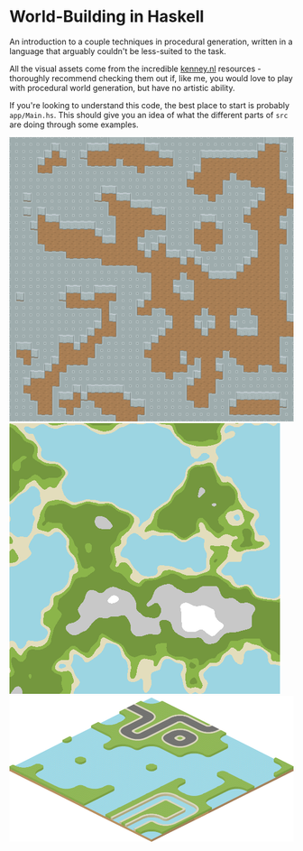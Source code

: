 # World-Building in Haskell

An introduction to a couple techniques in procedural generation, written in a
language that arguably couldn't be less-suited to the task.

All the visual assets come from the incredible [kenney.nl](https://kenney.nl/)
resources - thoroughly recommend checking them out if, like me, you would love
to play with procedural world generation, but have no artistic ability.

If you're looking to understand this code, the best place to start is probably
`app/Main.hs`. This should give you an idea of what the different parts of
`src` are doing through some examples.

![Caves](examples/05-cave.png)
![Perlin](examples/07-mountains.png)
![WaveFunctionCollapse](examples/08-isometric.gif)
